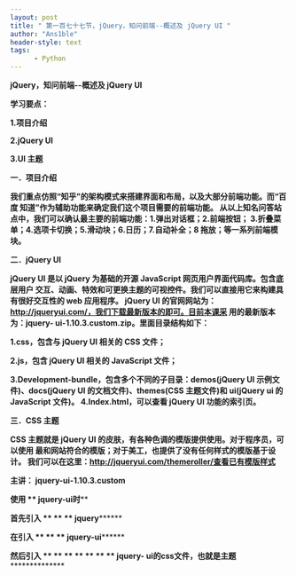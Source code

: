 ```yaml
---
layout: post
title: " 第一百七十七节，jQuery，知问前端--概述及 jQuery UI "
author: "Ans1ble"
header-style: text
tags:
      - Python
---
```


**jQuery，知问前端--概述及 jQuery UI**



**学习要点：**

**1.项目介绍**

**2.jQuery UI**

**3.UI 主题**



**一．项目介绍**

**我们重点仿照“知乎”的架构模式来搭建界面和布局，以及大部分前端功能。而“百度 知道”作为辅助功能来确定我们这个项目需要的前端功能。
从以上知名问答站点中，我们可以确认最主要的前端功能：1.弹出对话框；2.前端按钮； 3.折叠菜单；4.选项卡切换；5.滑动块；6.日历；7.自动补全；8
拖放；等一系列前端模块。**



**二．jQuery UI**

**jQuery UI 是以 jQuery 为基础的开源 JavaScript 网页用户界面代码库。包含底层用户
交互、动画、特效和可更换主题的可视控件。我们可以直接用它来构建具有很好交互性的 web 应用程序。 jQuery UI 的官网网站为：
http://jqueryui.com/，我们下载最新版本的即可。目前本课采 用的最新版本为：jquery-
ui-1.10.3.custom.zip。里面目录结构如下：**

**1.css，包含与 jQuery UI 相关的 CSS 文件；**

**2.js，包含 jQuery UI 相关的 JavaScript 文件；**

**3.Development-bundle，包含多个不同的子目录：demos(jQuery UI 示例文件)、docs(jQuery UI
的文档文件)、themes(CSS 主题文件)和 ui(jQuery ui 的 JavaScript 文件)。 4.Index.html，可以查看
jQuery UI 功能的索引页。**



**三．CSS 主题**

**CSS 主题就是 jQuery UI 的皮肤，有各种色调的模版提供使用。对于程序员，可以使用
最和网站符合的模版；对于美工，也提供了没有任何样式的模版基于设计。
我们可以在这里：http://jqueryui.com/themeroller/查看已有模版样式**



**主讲： **jquery-ui-1.10.3.custom****

****使用 ** **jquery-ui时********

********首先引入 ** ** ** **jquery****************

********在引入 ** ** ** **jquery-ui****************

****************然后引入 ** ** ** ** ** ** ** **jquery-
ui的css文件，也就是主题********************************



